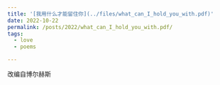 ```yaml
---
title: '[我用什么才能留住你](../files/what_can_I_hold_you_with.pdf)'
date: 2022-10-22
permalink: /posts/2022/what_can_I_hold_you_with.pdf/
tags:
  - love
  - poems

---
```


改编自博尔赫斯